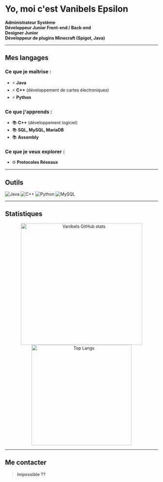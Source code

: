 # Yo, moi c'est **Vanibels Epsilon**

**Administrateur Système**  
**Développeur Junior Front-end / Back-end**  
**Designer Junior**  
**Développeur de plugins Minecraft (Spigot, Java)**


---


## Mes langages


### Ce que je maîtrise :
- ⚡ **Java**
- ⚡ **C++** (développement de cartes électroniques)
- ⚡ **Python**

### Ce que j'apprends :
- 📚 **C++** (développement logiciel)
- 📚 **SQL, MySQL, MariaDB**
- 📚 **Assembly**

### Ce que je veux explorer :
- 🌐 **Protocoles Réseaux**

---

## Outils

![Java](https://img.shields.io/badge/Java-ED8B00?style=for-the-badge&logo=java&logoColor=white)
![C++](https://img.shields.io/badge/C++-00599C?style=for-the-badge&logo=c%2B%2B&logoColor=white)
![Python](https://img.shields.io/badge/Python-3776AB?style=for-the-badge&logo=python&logoColor=white)
![MySQL](https://img.shields.io/badge/MySQL-4479A1?style=for-the-badge&logo=mysql&logoColor=white)

---

## Statistiques

<p align="center">
  <img src="https://github-readme-stats.vercel.app/api?username=Vanibels&show_icons=true&theme=tokyonight" alt="Vanibels GitHub stats" width="400"/>
  <img src="https://github-readme-stats.vercel.app/api/top-langs/?username=Vanibels&layout=compact&theme=tokyonight" alt="Top Langs" width="330"/>
</p>

---

## Me contacter

> **Impossible ??**
